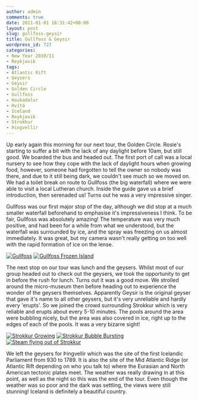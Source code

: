 ```yaml
---
author: admin
comments: true
date: 2011-01-01 18:31:42+00:00
layout: post
slug: gullfoss-geysir
title: Gullfoss & Geysir
wordpress_id: 727
categories:
- New Year 2010/11
- Reykjavik
tags:
- Atlantic Rift
- Geysers
- Geysir
- Golden Circle
- Gullfoss
- Haukadalur
- Hvítá
- Iceland
- Reykjavik
- Strokkur
- Þingvellir
---
```


Up early again this morning for our next tour, the Golden Circle. Rosie's starting to suffer a bit with the lack of any daylight before 10am, but still good. We boarded the bus and headed out. The first port of call was a local nursery to see how they cope with the lack of daylight hours when growing food, however, someone had forgotten to tell the owner so nobody was there, and due to it still being dark, we couldn't see much so we moved on. We had a toilet break on route to Gullfoss (the big waterfall) where we were able to visit a local Lutheran church. Inside the guide gave us a brief introduction, then serenaded us! Turns out he was a very impressive singer.<!-- more -->

Gullfoss was our first major stop of the day, although we did stop at a much smaller waterfall beforehand to emphasise it's impressiveness I think. To be fair, Gullfoss was absolutely amazing! The temperature was very much positive, and had been for a while from what we understood, but the waterfall was surrounded by ice, and the spray was freezing on us almost immediately. It was great, but my camera wasn't really getting on too well with the rapid formation of ice on the lense.


[![Gullfoss](http://travel.perry-online.me.uk/files/2011/01/gullfoss-150x150.jpg)](http://www.flickr.com/photos/richard-perry/5328500078/) [![Gullfoss Frozen Island](http://travel.perry-online.me.uk/files/2011/01/gullfoss_frozen-150x150.jpg)](http://www.flickr.com/photos/richard-perry/5328499420/)


The next stop on our tour was lunch and the geysers. Whilst most of our group headed out to check out the geysers, we took the opportunity to get in before the rush for lunch. Turns out it was a good move. We strolled around the micro-museum then before heading out to experience the wonder of the geysers themselves. Apparently Geysir is the original geyser that gave it's name to all other geysers, but it's very unreliable and hardly every 'erupts'. So we joined the crowd surrounding Strokkur which is very reliable and erupts about every 5-10 minutes. The pools around the area were bubbling nicely, but the area was also covered in ice, right up to the edges of each of the pools. It was a very bizarre sight!


[![Strokkur Growing](http://travel.perry-online.me.uk/files/2011/01/strokkur_growing-150x150.jpg)](http://www.flickr.com/photos/richard-perry/5328500524/) [![Strokkur Bubble Bursting](http://travel.perry-online.me.uk/files/2011/01/strokkur_bubble_bursting-150x150.jpg)](http://www.flickr.com/photos/richard-perry/5327891205/) [![Steam flying out of Strokkur](http://travel.perry-online.me.uk/files/2011/01/strokkur_erupting-150x150.jpg)](http://www.flickr.com/photos/richard-perry/5328501208/)


We left the geysers for Þingvellir which was the site of the first Icelandic Parliament from 930 to 1789. It is also the site of the Mid Atlantic Ridge (or Atlantic Rift depending on who you talk to) where the Eurasian and North American tectonic plates meet. The weather was really drawing in at this point, as well as the night so this was the end of the tour. Even though the weather was so poor and the dark was settling, the views were still stunning! Iceland is definitely a beautiful country.
